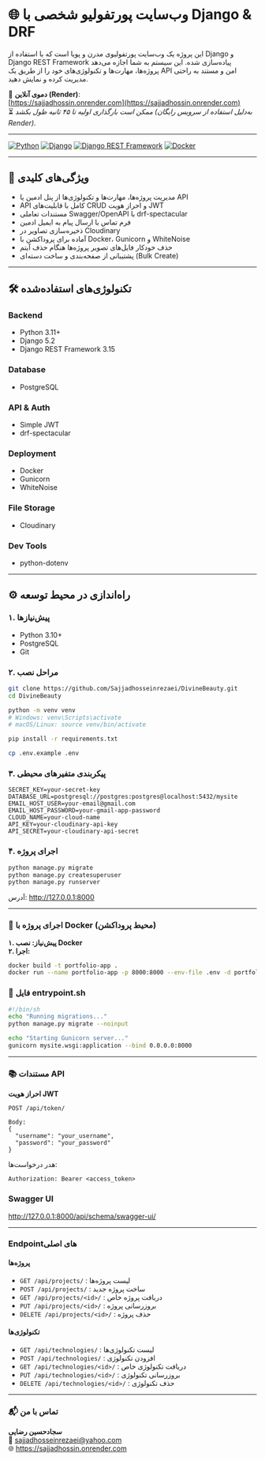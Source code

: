 
# 🌐 وب‌سایت پورتفولیو شخصی با Django & DRF

این پروژه یک وب‌سایت پورتفولیوی مدرن و پویا است که با استفاده از Django و Django REST Framework پیاده‌سازی شده. این سیستم به شما اجازه می‌دهد پروژه‌ها، مهارت‌ها و تکنولوژی‌های خود را از طریق یک API امن و مستند به راحتی مدیریت کرده و نمایش دهید.

🔗 **دموی آنلاین (Render)**:  
[https://sajjadhossin.onrender.com](https://sajjadhossin.onrender.com)  
⏳ *ممکن است بارگذاری اولیه تا ۴۵ ثانیه طول بکشد (به‌دلیل استفاده از سرویس رایگان Render).*

---

[![Python](https://img.shields.io/badge/Python-3.11+-blue.svg)](https://www.python.org/)
[![Django](https://img.shields.io/badge/Django-5.2-green.svg)](https://www.djangoproject.com/)
[![Django REST Framework](https://img.shields.io/badge/DRF-3.15-red.svg)](https://www.django-rest-framework.org/)
[![Docker](https://img.shields.io/badge/Docker-blue.svg)](https://www.docker.com/)

---

## 🚀 ویژگی‌های کلیدی

- مدیریت پروژه‌ها، مهارت‌ها و تکنولوژی‌ها از پنل ادمین یا API
- API کامل با قابلیت‌های CRUD و احراز هویت JWT
- مستندات تعاملی Swagger/OpenAPI با drf-spectacular
- فرم تماس با ارسال پیام به ایمیل ادمین
- ذخیره‌سازی تصاویر در Cloudinary
- آماده برای پروداکشن با Docker، Gunicorn و WhiteNoise
- حذف خودکار فایل‌های تصویر پروژه‌ها هنگام حذف آیتم
- پشتیبانی از صفحه‌بندی و ساخت دسته‌ای (Bulk Create)

---

## 🛠 تکنولوژی‌های استفاده‌شده

### Backend
- Python 3.11+
- Django 5.2
- Django REST Framework 3.15

### Database
- PostgreSQL

### API & Auth
- Simple JWT
- drf-spectacular

### Deployment
- Docker
- Gunicorn
- WhiteNoise

### File Storage
- Cloudinary

### Dev Tools
- python-dotenv

---

## ⚙️ راه‌اندازی در محیط توسعه

### ۱. پیش‌نیازها
- Python 3.10+
- PostgreSQL
- Git

### ۲. مراحل نصب

```bash
git clone https://github.com/Sajjadhosseinrezaei/DivineBeauty.git
cd DivineBeauty

python -m venv venv
# Windows: venv\Scripts\activate
# macOS/Linux: source venv/bin/activate

pip install -r requirements.txt

cp .env.example .env
```

### ۳. پیکربندی متفیرهای محیطی

```env
SECRET_KEY=your-secret-key
DATABASE_URL=postgresql://postgres:postgres@localhost:5432/mysite
EMAIL_HOST_USER=your-email@gmail.com
EMAIL_HOST_PASSWORD=your-gmail-app-password
CLOUD_NAME=your-cloud-name
API_KEY=your-cloudinary-api-key
API_SECRET=your-cloudinary-api-secret
```

### ۴. اجرای پروژه

```bash
python manage.py migrate
python manage.py createsuperuser
python manage.py runserver
```

آدرس: http://127.0.0.1:8000

---

### 🐳 اجرای پروژه با Docker (محیط پروداکشن)

**۱. پیش‌نیاز: نصب Docker**  
**۲. اجرا:**

```bash
docker build -t portfolio-app .
docker run --name portfolio-app -p 8000:8000 --env-file .env -d portfolio-app
```

### 📄 فایل entrypoint.sh

```bash
#!/bin/sh
echo "Running migrations..."
python manage.py migrate --noinput

echo "Starting Gunicorn server..."
gunicorn mysite.wsgi:application --bind 0.0.0.0:8000
```

---

### 📚 مستندات API

**احراز هویت JWT**  
```http
POST /api/token/

Body:
{
  "username": "your_username",
  "password": "your_password"
}
```

هدر درخواست‌ها:  
```
Authorization: Bearer <access_token>
```

### Swagger UI  
http://127.0.0.1:8000/api/schema/swagger-ui/

---

### Endpointهای اصلی

#### پروژه‌ها
- `GET /api/projects/` : لیست پروژه‌ها
- `POST /api/projects/` : ساخت پروژه جدید
- `GET /api/projects/<id>/` : دریافت پروژه خاص
- `PUT /api/projects/<id>/` : بروزرسانی پروژه
- `DELETE /api/projects/<id>/` : حذف پروژه

#### تکنولوژی‌ها
- `GET /api/technologies/` : لیست تکنولوژی‌ها
- `POST /api/technologies/` : افزودن تکنولوژی
- `GET /api/technologies/<id>/` : دریافت تکنولوژی خاص
- `PUT /api/technologies/<id>/` : بروزرسانی تکنولوژی
- `DELETE /api/technologies/<id>/` : حذف تکنولوژی

---

### 📬 تماس با من

**سجادحسین رضایی**  
📧 sajjadhosseinrezaei@yahoo.com  
🌐 https://sajjadhossin.onrender.com
